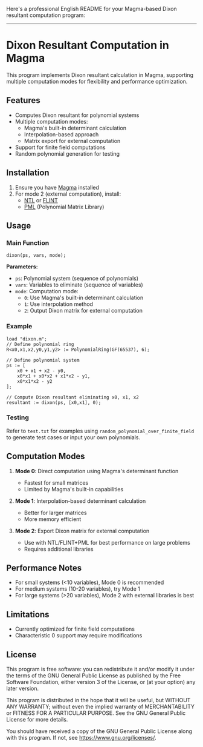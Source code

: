 Here's a professional English README for your Magma-based Dixon resultant computation program:

---
# Dixon Resultant Computation in Magma

This program implements Dixon resultant calculation in Magma, supporting multiple computation modes for flexibility and performance optimization.

## Features

- Computes Dixon resultant for polynomial systems
- Multiple computation modes:
  - Magma's built-in determinant calculation
  - Interpolation-based approach
  - Matrix export for external computation
- Support for finite field computations
- Random polynomial generation for testing

## Installation

1. Ensure you have [Magma](http://magma.maths.usyd.edu.au/magma/) installed
2. For mode 2 (external computation), install:
   - [NTL](https://www.libntl.org/) or [FLINT](https://www.flintlib.org/)
   - [PML](https://github.com/asicoder/pml) (Polynomial Matrix Library)

## Usage

### Main Function

```magma
dixon(ps, vars, mode);
```

**Parameters:**
- `ps`: Polynomial system (sequence of polynomials)
- `vars`: Variables to eliminate (sequence of variables)
- `mode`: Computation mode:
  - `0`: Use Magma's built-in determinant calculation
  - `1`: Use interpolation method
  - `2`: Output Dixon matrix for external computation

### Example

```magma
load "dixon.m";
// Define polynomial ring
R<x0,x1,x2,y0,y1,y2> := PolynomialRing(GF(65537), 6);

// Define polynomial system
ps := [
    x0 + x1 + x2 - y0,
    x0*x1 + x0*x2 + x1*x2 - y1,
    x0*x1*x2 - y2
];

// Compute Dixon resultant eliminating x0, x1, x2
resultant := dixon(ps, [x0,x1], 0);
```

### Testing

Refer to `test.txt` for examples using `random_polynomial_over_finite_field` to generate test cases or input your own polynomials.

## Computation Modes

1. **Mode 0**: Direct computation using Magma's determinant function
   - Fastest for small matrices
   - Limited by Magma's built-in capabilities

2. **Mode 1**: Interpolation-based determinant calculation
   - Better for larger matrices
   - More memory efficient

3. **Mode 2**: Export Dixon matrix for external computation
   - Use with NTL/FLINT+PML for best performance on large problems
   - Requires additional libraries

## Performance Notes

- For small systems (<10 variables), Mode 0 is recommended
- For medium systems (10-20 variables), try Mode 1
- For large systems (>20 variables), Mode 2 with external libraries is best

## Limitations

- Currently optimized for finite field computations
- Characteristic 0 support may require modifications

## License

This program is free software: you can redistribute it and/or modify it under the terms of the GNU General Public License as published by the Free Software Foundation, either version 3 of the License, or (at your option) any later version.

This program is distributed in the hope that it will be useful, but WITHOUT ANY WARRANTY; without even the implied warranty of MERCHANTABILITY or FITNESS FOR A PARTICULAR PURPOSE. See the GNU General Public License for more details.

You should have received a copy of the GNU General Public License along with this program. If not, see https://www.gnu.org/licenses/.
